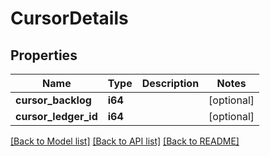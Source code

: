 # CursorDetails

## Properties

Name | Type | Description | Notes
------------ | ------------- | ------------- | -------------
**cursor_backlog** | **i64** |  | [optional] 
**cursor_ledger_id** | **i64** |  | [optional] 

[[Back to Model list]](../README.md#documentation-for-models) [[Back to API list]](../README.md#documentation-for-api-endpoints) [[Back to README]](../README.md)


